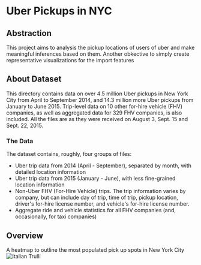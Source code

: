 <h1> Uber Pickups in NYC </h1>

<h2>Abstraction</h2>
This project aims to analysis the pickup locations of users of uber and make meaningful inferences based on them. Another obkective to simply create representative 
visualizations for the import features
<br>
<h2>About Dataset</h2>
This directory contains data on over 4.5 million Uber pickups in New York City from April to September 2014, and 14.3 million more Uber pickups from January to June 2015. Trip-level data on 10 other for-hire vehicle (FHV) companies, as well as aggregated data for 329 FHV companies, is also included. All the files are as they were received on August 3, Sept. 15 and Sept. 22, 2015.

<h3>The Data</h3>
The dataset contains, roughly, four groups of files:

* Uber trip data from 2014 (April - September), separated by month, with detailed location information
* Uber trip data from 2015 (January - June), with less fine-grained location information
* Non-Uber FHV (For-Hire Vehicle) trips. The trip information varies by company, but can include day of trip, time of trip, pickup location, driver's for-hire license number, and vehicle's for-hire license number.
* Aggregate ride and vehicle statistics for all FHV companies (and, occasionally, for taxi companies)

<h2>Overview</h2>
A heatmap to outline the most populated pick up spots in New York City
<img src="pic_trulli.jpg" alt="Italian Trulli">
